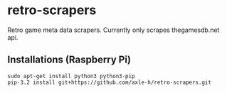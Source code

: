 # retro-scrapers

Retro game meta data scrapers.
Currently only scrapes thegamesdb.net api.

## Installations (Raspberry Pi)

    sudo apt-get install python3 python3-pip
    pip-3.2 install git+https://github.com/axle-h/retro-scrapers.git